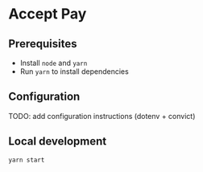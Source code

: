 # Accept Pay

## Prerequisites
 - Install `node` and `yarn`
 - Run `yarn` to install dependencies

## Configuration

TODO: add configuration instructions (dotenv + convict)


## Local development
```
yarn start
```
